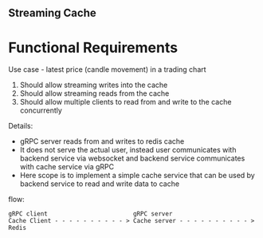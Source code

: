 
## Streaming Cache

# Functional Requirements

Use case - latest price (candle movement) in a trading chart
1) Should allow streaming writes into the cache
2) Should allow streaming reads from the cache
3) Should allow multiple clients to read from and write to the cache concurrently


Details:
- gRPC server reads from and writes to redis cache
- It does not serve the actual user, instead user communicates with backend service via websocket and backend service communicates with cache service via gRPC
- Here scope is to implement a simple cache service that can be used by backend service to read and write data to cache



flow: 
```
gRPC client                        gRPC server
Cache Client - - - - - - - - - - > Cache server - - - - - - - - - - > Redis

```